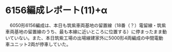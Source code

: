 # 6156編成レポート(11)+α

<div class="section">　6050形6156編成は、本日も筑紫車両基地の留置線（18番（？）電留線・筑紫車両基地の留置線のうち、最も本線に近いところに位置する）に停まったまま動いていない。また、本日筑紫工場の出場線建家外に5000形4両編成の中間電動車ユニット2両が停車していた。</div>